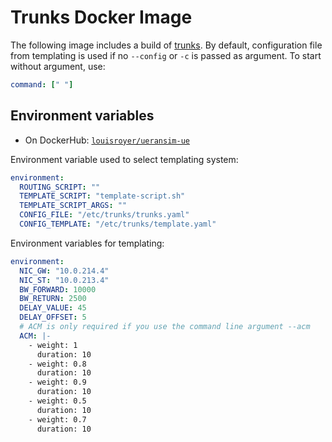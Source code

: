 # Trunks Docker Image
The following image includes a build of [trunks](https://github.com/shynuu/trunks).
By default, configuration file from templating is used if no `--config` or `-c` is passed as argument. To start without argument, use:

```yaml
command: [" "]
```

## Environment variables 
- On DockerHub: [`louisroyer/ueransim-ue`](https://hub.docker.com/repository/docker/louisroyer/ueransim-ue)

Environment variable used to select templating system:
```yaml
environment:
  ROUTING_SCRIPT: ""
  TEMPLATE_SCRIPT: "template-script.sh"
  TEMPLATE_SCRIPT_ARGS: ""
  CONFIG_FILE: "/etc/trunks/trunks.yaml"
  CONFIG_TEMPLATE: "/etc/trunks/template.yaml"
```

Environment variables for templating:
```yaml
environment:
  NIC_GW: "10.0.214.4"
  NIC_ST: "10.0.213.4"
  BW_FORWARD: 10000
  BW_RETURN: 2500
  DELAY_VALUE: 45
  DELAY_OFFSET: 5
  # ACM is only required if you use the command line argument --acm
  ACM: |-
    - weight: 1
      duration: 10
    - weight: 0.8
      duration: 10
    - weight: 0.9
      duration: 10
    - weight: 0.5
      duration: 10
    - weight: 0.7
      duration: 10
```

